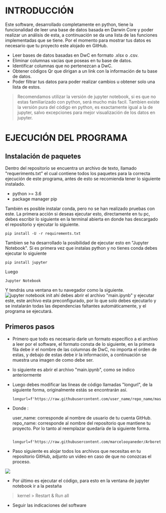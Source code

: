 ﻿
# INTRODUCCIÓN
Este software, desarrollado completamente en python, tiene la funcionalidad de leer una base de datos basada en Darwin Core y poder realizar un análisis de esta, a continuación se da una lista de las funciones implementadas que se tiene.  Por el momento para mostrar tus datos es necesario que tu proyecto este alojado en GitHub.

 - Leer bases de datos basadas en DwC en formato .xlsx o .csv.
 - Eliminar columnas vacias que poseas en tu base de datos.
 - Identificar columnas que no pertenezcan a DwC.
 - Obtener códigos Qr que dirigan a un link con la información de tu base de datos. 
 - Poder filtrar tus datos para poder realizar cambios u obtener solo una lista de estos.

> Recomendamos utilizar la versión de jupyter notebook, si es que no estas familiarizado con python, será mucho más facil. 
> Tambien existe la versión pura del código en python, es exactamente igual a la de jupyter, salvo excepciones para mejor visualización de los datos en jupyter.

# EJECUCIÓN DEL PROGRAMA
## Instalación de paquetes
Dentro del repositorio se encuentra un archivo de texto, llamado "requeriments.txt" el cual contiene todos los paquetes para la correcta ejecución de este programa, antes de esto se recomienda tener lo siguiente instalado.

 - python >= 3.6
 - package manager pip

También es posible instalar conda, pero no se han realizado pruebas con este.
La primera acción si deseas ejecutar esto, directamente en tu pc, debes escribir lo siguiente en la terminal abierta en donde has descargado el repositorio y ejecutar lo siguiente. 

    pip install -U -r requirements.txt

Tambien se ha desarrollado la posibilidad de ejecutar esto en "Jupyter Notebook". Si es primera vez que instalas python y no tienes conda debes ejecutar lo siguiente

    pip install jupyter

Luego 

    Jupyter Notebook

Y tendrás una ventana en tu navegador como la siguiente.
![jupyter notebook init](https://lh3.googleusercontent.com/HLbKzsT1i5E8H33-IZ3EwOt1dtB55Jl6-nLQ03JcY80AsMlrUOJRLSsZz9CJNVPIYZuhNLpgSHvu "jupyter screenshot")
ahí debes abrir el archivo "main.ipynb" y ejecutar este, este archivo esta preconfigurado, por lo que solo debes ejecutarlo y se instalarán todas las dependencias faltantes automáticamente, y el programa se ejecutará. 

## Primeros pasos
 - Primero que todo es necesario darle un formato específico a el archivo a leer por el software, el formato consta de lo siguiente, en la primera fila debe ir el nombre de las columnas de DwC, no importa el orden de estas, y debajo de estas debe ir la información, a continuación se muestra una imagen de como debe ser.
 -  lo siguiente es abrir el archivo "main.ipynb", como se indico anteriormente

 - Luego debes modificar las lineas de código llamadas "longurl", de la siguiente forma, originalmente estás se encontrarán así.

       longurl=f'https://raw.githubusercontent.com/user_name/repo_name/master/files/{id}.txt'

- Donde :

  user_name: corresponde al nombre de usuario de tu cuenta GitHub.
  repo_name: corresponde al nombre del repositorio que mantiene tu proyecto.
 Por lo tanto al reemplazar quedaría de la siguiente forma.
 
		 longurl=f'https://raw.githubusercontent.com/marcelooyaneder/Arboretum_Antumapu/master/files/{id}.txt'

 - Paso siguiente es alojar todos los archivos que necesitas en tu repositorio GitHub, adjunto un video en caso de que no conozcas el proceso.
 
[![](http://img.youtube.com/vi/gjMEehpSTNk/0.jpg)](http://www.youtube.com/watch?v=gjMEehpSTNk "")
 
- Por último es ejecutar el código, para esto en la ventana de jupyter notebook ir a la pestaña

> kernel >
> Restart & Run all

- Seguir las indicaciones del software


